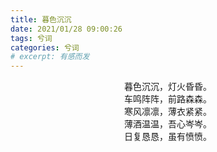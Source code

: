 ```yaml
---
title: 暮色沉沉
date: 2021/01/28 09:00:26
tags: 兮词
categories: 兮词
# excerpt: 有感而发
---
```


<div style="text-align:center;">暮色沉沉，灯火昏昏。</div>
<div style="text-align:center;">车鸣阵阵，前路森森。</div>
<div style="text-align:center;">寒风凛凛，薄衣紧紧。</div>
<div style="text-align:center;">薄酒温温，吾心岑岑。</div>
<div style="text-align:center;">日复恳恳，虽有愤愤。</div>